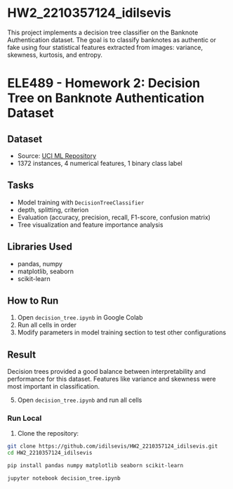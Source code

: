 # HW2_2210357124_idilsevis
This project implements a decision tree classifier on the  Banknote Authentication dataset. The goal is to classify banknotes as authentic or fake using four statistical features extracted from images: variance, skewness, kurtosis, and entropy.

# ELE489 - Homework 2: Decision Tree on Banknote Authentication Dataset

## Dataset
- Source: [UCI ML Repository](https://archive.ics.uci.edu/dataset/267/banknote+authentication)
- 1372 instances, 4 numerical features, 1 binary class label

## Tasks 
- Model training with `DecisionTreeClassifier`
- depth, splitting, criterion
- Evaluation (accuracy, precision, recall, F1-score, confusion matrix)
- Tree visualization and feature importance analysis

## Libraries Used
- pandas, numpy
- matplotlib, seaborn
- scikit-learn

## How to Run
1. Open `decision_tree.ipynb` in Google Colab
2. Run all cells in order
3. Modify parameters in model training section to test other configurations

## Result
Decision trees provided a good balance between interpretability and performance for this dataset. Features like variance and skewness were most important in classification.

5. Open `decision_tree.ipynb` and run all cells 

### Run Local

1. Clone the repository:
```bash
git clone https://github.com/idilsevis/HW2_2210357124_idilsevis.git
cd HW2_2210357124_idilsevis
```
```bash
pip install pandas numpy matplotlib seaborn scikit-learn
```
```bash
jupyter notebook decision_tree.ipynb
```
